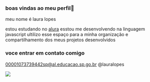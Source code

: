 ### boas vindas ao meu perfil💋

meu nome é laura lopes

estou estudando no [alura](https://www.alura.com.br)
esstou me desenvolvendo na linguagem javascript
ultilizo esse espaço para a minha organização e compartilhamento dos meus projetos desenvolvidos

  ### voce entrar em contato comigo
  
  00001073739442sp@al.educacao.sp.go.br
  @lauralopes


![](https://media1.tenor.com/m/L1SOy0Q8O7gAAAAC/eyebrow-raise-shrek.gif)
